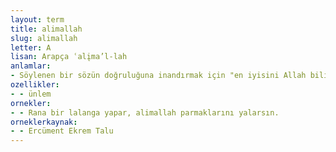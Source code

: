 ```yaml
---
layout: term
title: alimallah
slug: alimallah
letter: A
lisan: Arapça ʿalįma’l-lah
anlamlar:
- Söylenen bir sözün doğruluğuna inandırmak için "en iyisini Allah bilir" anlamında kullanılan bir söz
ozellikler:
- - ünlem
ornekler:
- - Rana bir lalanga yapar, alimallah parmaklarını yalarsın.
orneklerkaynak:
- - Ercüment Ekrem Talu
---
```

